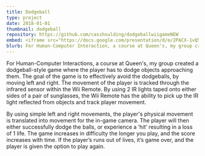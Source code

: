 ```yaml
---
title: Dodgeball
type: project
date: 2018-01-01
thumbnail: dodgeball
repository: https://github.com/casshoulding/dodgeballwiigameNEW
embed: <iframe src="https://docs.google.com/presentation/d/e/2PACX-1vQ5WVy2lBOIX_RNUNP2MyYjy0ly-OMkrJUdsJQSeBwpispC888dcIcHa0QitigKCiwbix3n_yvAhQOM/embed?start=false&loop=false&delayms=3000" frameborder="0" width="480" height="299" allowfullscreen="true" mozallowfullscreen="true" webkitallowfullscreen="true"></iframe>
blurb: For Human-Computer Interaction, a course at Queen's, my group created a dodgeball game with motion tracking
---
```


For Human-Computer Interactions, a course at Queen's, my group created a dodgeball-style game where the player has to dodge objects approaching them. The goal of the game is to effectively avoid the dodgeballs, by moving left and right. The movement of the player is tracked through the infrared sensor within the Wii Remote. By using 2 IR lights taped onto either sides of a pair of sunglasses, the Wii Remote has the ability to pick up the IR light reflected from objects and track player movement.

By using simple left and right movements, the player's physical movement is translated into movement for the in-game camera. The player will then either successfully dodge the balls, or experience a ‘hit’ resulting in a loss of 1 life. The game increases in difficulty the longer you play, and the score increases with time. If the player’s runs out of lives, it’s game over, and the player is given the option to play again. 

